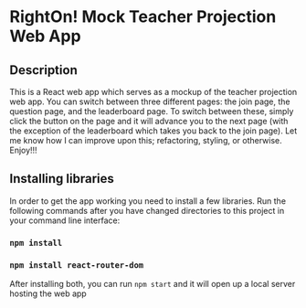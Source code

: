 # RightOn! Mock Teacher Projection Web App
## Description
This is a React web app which serves as a mockup of the teacher projection web app. You can switch between three different pages: the join page, the question page, and the leaderboard page. To switch between these, simply click the button on the page and it will advance you to the next page (with the exception of the leaderboard which takes you back to the join page). Let me know how I can improve upon this; refactoring, styling, or otherwise. Enjoy!!!

## Installing libraries
In order to get the app working you need to install a few libraries. Run the following commands after you have changed directories to this project in your command line interface:
### `npm install`
### `npm install react-router-dom`

After installing both, you can run `npm start` and it will open up a local server hosting the web app
